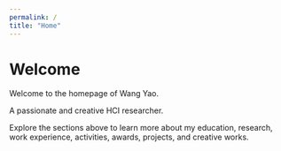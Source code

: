 ```yaml
---
permalink: /
title: "Home"
---
```


# Welcome

Welcome to the homepage of Wang Yao.

A passionate and creative HCI researcher.

Explore the sections above to learn more about my education, research, work experience, activities, awards, projects, and creative works. 